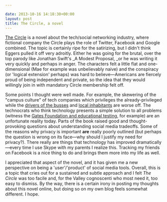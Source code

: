 ```yaml
---

date: 2013-10-16 14:18:30+00:00
layout: post
title: The Circle, a novel
---
```


[The Circle](http://www.amazon.com/The-Circle-ebook/dp/B00EGMQIJ0/) is a novel about the tech/social networking industry, where fictional company the Circle plays the role of Twitter, Facebook and Google combined. The topic is certainly ripe for the satirizing, but I didn't think Eggers pulled it off very adroitly. Either he was going for the brutal, over the top parody like Jonathan Swift's _A Modest Proposal, _or he was writing it very quickly and perhaps in anger. The characters felt a little flat and one-dimensional (Mae for example was unbelievably naive) and the conspiracy (or 'logical extension' perhaps) was hard to believe—Americans are fiercely proud of being independent and private, so the idea that they would willingly join in with mandatory Circle membership felt off. 

Some points I thought were well made. For example, the skewering of the "campus culture" of tech companies which privileges the already-privileged while the [drivers of the busses](http://www.lrb.co.uk/v35/n03/rebecca-solnit/diary) and [local inhabitants](http://www.theguardian.com/world/2013/mar/05/san-francisco-geek-gentrification-threatens) are worse off. The technocrats who think technology presents a simple solution to all problems (witness the [Gates Foundation and educational testing](https://yinzercation.wordpress.com/category/gates-foundation/), for example) are an unfortunate reality today. Parts of the book raised good and thought-provoking questions about understanding social media tradeoffs. Some of the reasons why privacy is important **are** really poorly outlined (but perhaps the question is wrong on its face—why should I justify my need for privacy?). There really are things that technology has improved dramatically—every time I use Skype with my parents I realize this. Tracking my friends on Facebook is a nice thing to do and brings them more into my life as well. 

I appreciated that aspect of the novel, and it has given me a new perspective on being a 'user'/'product' of social media tools. Overall, this is a topic that cries out for a sustained and subtle approach and I felt _The Circle_ was too facile and, for the Valley cognoscenti who most need it, too easy to dismiss. By the way, there is a certain irony in posting my thoughts about this novel online, but doing so on my own blog feels somewhat different. I hope. 
